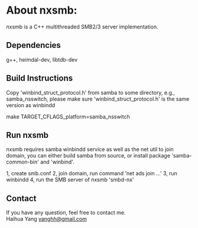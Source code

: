About nxsmb:
============
nxsmb is a C++ multithreaded SMB2/3 server implementation.


Dependencies
------------
g++, heimdal-dev, libtdb-dev


Build Instructions
------------------

Copy 'winbind_struct_protocol.h' from samba to some directory, e.g., samba_nsswitch, please make sure 'winbind_struct_protocol.h' is the same version as winbindd

make TARGET_CFLAGS_platform=samba_nsswitch


Run nxsmb
----------
nxsmb requires samba winbindd service as well as the net util to join domain, you can
either build samba from source, or install package 'samba-common-bin' and 'winbind'.

1, create smb.conf
2, join domain, run command 'net ads join ...'
3, run winbindd
4, run the SMB server of nxsmb 'smbd-nx'



Contact
-------
If you have any question, feel free to contact me.  
Haihua Yang <yanghh@gmail.com>
